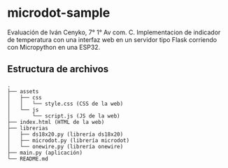 # microdot-sample
Evaluación de Iván Cenyko, 7° 1° Av com. C. Implementacion de indicador de temperatura con una interfaz web en un servidor tipo Flask corriendo con Micropython en una ESP32.

## Estructura de archivos

```
.
├── assets
│   ├── css
│   │   └── style.css (CSS de la web)
│   └── js
│       └── script.js (JS de la web)
├── index.html (HTML de la web)
├── librerias
│   ├── ds18x20.py (librería ds18x20)
│   ├── microdot.py (librería microdot)
│   └── onewire.py (librería onewire)
├── main.py (aplicación)
└── README.md

```
